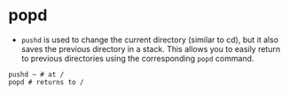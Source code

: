# popd

- `pushd` is used to change the current directory (similar to cd), but it also saves the previous directory in a stack. This allows you to easily return to previous directories using the corresponding `popd` command.

```shell
pushd ~ # at /
popd # returns to /
```
